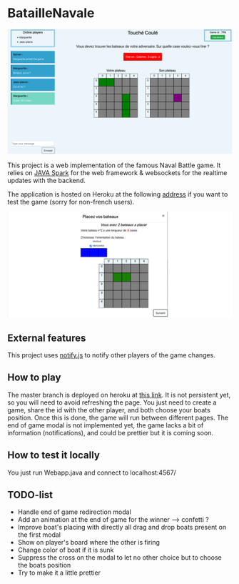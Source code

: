 # BatailleNavale

![](https://github.com/ChloeMouret/BatailleNavale/blob/master/picture/screen.png)

This project is a web implementation of the famous Naval Battle game. It relies on [JAVA Spark](https://sparkjava.com/documentation) for the web framework & websockets for the realtime updates 
with the backend.

The application is hosted on Heroku at the following [address](https://touche-coule.herokuapp.com/) if you want to test the game (sorry for non-french users).

![](https://github.com/ChloeMouret/BatailleNavale/blob/master/picture/screen2.png)

## External features

This project uses [notify.js](https://notifyjs.jpillora.com/) to notify other players of the game changes.

## How to play

The master branch is deployed on heroku at [this link](https://touche-coule.herokuapp.com/). It is not persistent yet, so you will need to avoid refreshing the page. 
You just need to create a game, share the id with the other player, and both choose your boats position. Once this is done, the game will run between different pages. 
The end of game modal is not implemented yet, the game lacks a bit of information (notifications), and could be prettier but it is coming soon.

## How to test it locally 

You just run Webapp.java and connect to localhost:4567/

## TODO-list 

+ Handle end of game redirection modal
+ Add an animation at the end of game for the winner --> confetti ? 
+ Improve boat's placing with directly all drag and drop boats present on the first modal
+ Show on player's board where the other is firing
+ Change color of boat if it is sunk
+ Suppress the cross on the modal to let no other choice but to choose the boats position
+ Try to make it a little prettier 
